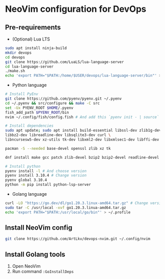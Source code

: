 # NeoVim configuration for DevOps

## Pre-requirements

* (Optional) Lua LTS
```sh
sudo apt install ninja-build
mkdir devops
cd devops
git clone https://github.com/LuaLS/lua-language-server
cd lua-language-server
./make.sh
echo 'export PATH="$PATH:/home/$USER/devops/lua-language-server/bin"' > ~/.profile

```

* Python language
```sh
# Install PyEnv
git clone https://github.com/pyenv/pyenv.git ~/.pyenv
cd ~/.pyenv && src/configure && make -C src
set -Ux PYENV_ROOT $HOME/.pyenv
fish_add_path $PYENV_ROOT/bin
nvim ~/.config/fish/config.fish # And add this `pyenv init - | source`

# Install dependencies
sudo apt update; sudo apt install build-essential libssl-dev zlib1g-dev \
libbz2-dev libreadline-dev libsqlite3-dev curl \
libncursesw5-dev xz-utils tk-dev libxml2-dev libxmlsec1-dev libffi-dev liblzma-dev

pacman -S --needed base-devel openssl zlib xz tk

dnf install make gcc patch zlib-devel bzip2 bzip2-devel readline-devel sqlite sqlite-devel openssl-devel tk-devel libffi-devel xz-devel libuuid-devel gdbm-devel libnsl2-devel

# Install python
pyenv install -l # And choose version
pyenv install 3.10.4 # Change version
pyenv global 3.10.4
python -m pip install python-lsp-server
```

* Golang language
```sh
curl -LO "https://go.dev/dl/go1.20.3.linux-amd64.tar.gz" # Change version
sudo tar -C /usr/local -xvf go1.20.3.linua-amd64.tar.gz
echo 'export PATH="$PATH:/usr/local/go/bin"' > ~/.profile
```

## Install NeoVim config
```sh
git clone https://github.com/ArtLkv/devops-nvim.git ~/.config/nvim
```

## Install Golang tools
1. Open NeoVim
2. Run command `:GoInstallDeps`

